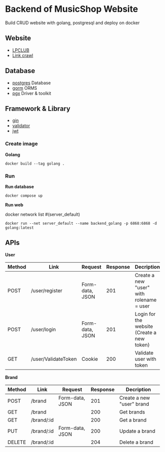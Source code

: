 # Backend of MusicShop Website

Build CRUD website with golang, postgresql and deploy on docker


## Website
- [LPCLUB](https://lpclub.vn/)
- [Link crawl](https://github.com/MusicShopVersion1/crawl_data)

## Database
- [postgres](https://hub.docker.com/_/postgres) Database
- [gorm](https://github.com/go-gorm/gorm) ORMS
- [pgx](https://github.com/jackc/pgx) Driver & toolkit

## Framework & Library
- [gin](https://github.com/gin-gonic/gin)
- [validator](https://github.com/go-playground/validator)
- [jwt](https://github.com/golang-jwt/jwt)

[//]: # (- [migrate]&#40;https://github.com/golang-migrate/migrate&#41;)

### Create image

**Golang**
```
docker build --tag golang .
```

### Run

**Run database**
```
docker compose up
```

**Run web**

docker network list #(server_default)
```
docker run --net server_default --name backend_golang -p 6868:6868 -d golang:latest
```

## APIs

**User**

| Method | Link                | Request         | Response | Decription                                 |
|--------|---------------------|-----------------|----------|--------------------------------------------|
| POST   | /user/register      | Form-data, JSON | 201      | Create a new "user" with rolename = user   |
| POST   | /user/login         | Form-data, JSON | 201      | Login for the website (Create a new token) |
| GET    | /user/ValidateToken | Cookie          | 200      | Validate user with token                   |

**Brand**

| Method | Link       | Request         | Response | Decription                |
|--------|------------|-----------------|----------|---------------------------|
| POST   | /brand     | Form-data, JSON | 201      | Create a new "user" brand |
| GET    | /brand     |                 | 200      | Get brands                |
| GET    | /brand/:id |                 | 200      | Get a brand               |
| PUT    | /brand/:id | Form-data, JSON | 200      | Update a brand            |
| DELETE | /brand/:id |                 | 204      | Delete a brand            |


